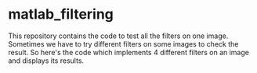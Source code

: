 # matlab_filtering

This repository contains the code to test all the filters on one image. Sometimes we have to try different filters on some images to check the result. So here's the code which implements 4 different filters on an image and displays its results.
